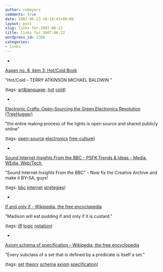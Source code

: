 ```yaml
---
author: robmyers
comments: true
date: 2007-06-23 10:18:43+00:00
layout: post
slug: links-for-2007-06-22
title: links for 2007-06-22
wordpress_id: 1369
categories:
- links
---
```


  

  *   


[Aspen no. 8, item 3: Hot/Cold Book](http://www.ubu.com/aspen/aspen8/hotCold.html)

  


"Hot/Cold - TERRY ATKINSON      MICHAEL BALDWIN "

  


(tags: [art&language;](http://del.icio.us/robmyers/art&language) [hot](http://del.icio.us/robmyers/hot) [cold](http://del.icio.us/robmyers/cold))

  

  

  *   


[Electronic Crafts: Open-Sourcing the Green Electronics Revolution (TreeHugger)](http://www.treehugger.com/files/2007/06/electronic_craf.php)

  


"the entire making process of the lights is open source and shared publicly online"

  


(tags: [open-source](http://del.icio.us/robmyers/open-source) [electronics](http://del.icio.us/robmyers/electronics) [free-culture](http://del.icio.us/robmyers/free-culture))

  

  

  *   


[Sound Internet Insights From the BBC - PSFK Trends & Ideas - Media, WEdia, Web/Tech,](http://www.psfk.com/2007/06/sound-internet-.html)

  


"Sound Internet Insights From the BBC" - Now fix the Creative Archive and make it BY-SA, guys!

  


(tags: [bbc](http://del.icio.us/robmyers/bbc) [internet](http://del.icio.us/robmyers/internet) [stretegies](http://del.icio.us/robmyers/stretegies))

  

  

  *   


[If and only if - Wikipedia, the free encyclopedia](http://en.wikipedia.org/wiki/Iff)

  


"Madison will eat pudding if and only if it is custard."

  


(tags: [iff](http://del.icio.us/robmyers/iff) [logic](http://del.icio.us/robmyers/logic) [notation](http://del.icio.us/robmyers/notation))

  

  

  *   


[Axiom schema of specification - Wikipedia, the free encyclopedia](http://en.wikipedia.org/wiki/Axiom_schema_of_separation)

  


"Every subclass of a set that is defined by a predicate is itself a set."

  


(tags: [set](http://del.icio.us/robmyers/set) [theory](http://del.icio.us/robmyers/theory) [schema](http://del.icio.us/robmyers/schema) [axiom](http://del.icio.us/robmyers/axiom) [specification](http://del.icio.us/robmyers/specification))

  

  
  


